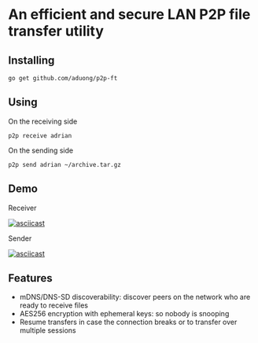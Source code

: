 # An efficient and secure LAN P2P file transfer utility

## Installing

    go get github.com/aduong/p2p-ft

## Using

On the receiving side

    p2p receive adrian

On the sending side

    p2p send adrian ~/archive.tar.gz

## Demo

Receiver

[![asciicast](https://asciinema.org/a/d2b4qHdVEtZ6BIOygKTRFIzdC.png)](https://asciinema.org/a/d2b4qHdVEtZ6BIOygKTRFIzdC)

Sender

[![asciicast](https://asciinema.org/a/NI1XWS8UExQU65i3f9euKlI4t.png)](https://asciinema.org/a/NI1XWS8UExQU65i3f9euKlI4t)

## Features

* mDNS/DNS-SD discoverability: discover peers on the network who are ready to receive files
* AES256 encryption with ephemeral keys: so nobody is snooping
* Resume transfers in case the connection breaks or to transfer over multiple sessions
